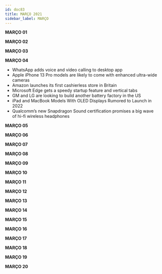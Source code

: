 ```yaml
---
id: doc83
title: MARÇO 2021
sidebar_label: MARÇO
---
```


**MARÇO 01**

**MARÇO 02**

**MARÇO 03**

**MARÇO 04**

- WhatsApp adds voice and video calling to desktop app
- Apple iPhone 13 Pro models are likely to come with enhanced ultra-wide cameras
- Amazon launches its first cashierless store in Britain
- Microsoft Edge gets a speedy startup feature and vertical tabs
- GM and LG are looking to build another battery factory in the US
- iPad and MacBook Models With OLED Displays Rumored to Launch in 2022
- Qualcomm’s new Snapdragon Sound certification promises a big wave of hi-fi wireless headphones

**MARÇO 05**

**MARÇO 06**

**MARÇO 07**

**MARÇO 08**

**MARÇO 09**

**MARÇO 10**

**MARÇO 11**

**MARÇO 12**

**MARÇO 13**

**MARÇO 14**

**MARÇO 15**

**MARÇO 16**

**MARÇO 17**

**MARÇO 18**

**MARÇO 19**

**MARÇO 20**
